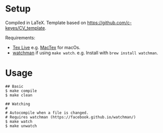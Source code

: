 # Setup

Compiled in LaTeX.
Template based on https://github.com/c-keyes/CV_template.

Requirements:
- [Tex Live](https://www.tug.org/texlive/)
e.g. [MacTex](https://www.tug.org/mactex/) for macOs.
- [watchman](https://facebook.github.io/watchman/) if using `make watch`.
e.g. Install with `brew install watchman`.


# Usage
```
## Basic
$ make compile
$ make clean

## Watching
#
# Autocompile when a file is changed.
# Requires watchman (https://facebook.github.io/watchman/)
$ make watch
$ make unwatch
```
